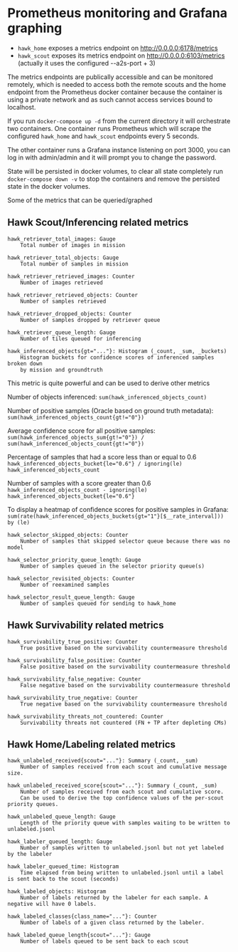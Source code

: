# Prometheus monitoring and Grafana graphing

- `hawk_home` exposes a metrics endpoint on http://0.0.0.0:6178/metrics
- `hawk_scout` exposes its metrics endpoint on http://0.0.0.0:6103/metrics
  (actually it uses the configured --a2s-port + 3)

The metrics endpoints are publically accessible and can be monitored remotely,
which is needed to access both the remote scouts and the home endpoint from the
Prometheus docker container because the container is using a private network
and as such cannot access services bound to localhost.

If you run `docker-compose up -d` from the current directory it will
orchestrate two containers. One container runs Prometheus which will scrape
the configured `hawk_home` and `hawk_scout` endpoints every 5 seconds.

The other container runs a Grafana instance listening on port 3000, you can log
in with admin/admin and it will prompt you to change the password.

State will be persisted in docker volumes, to clear all state completely run
`docker-compose down -v` to stop the containers and remove the persisted state
in the docker volumes.

Some of the metrics that can be queried/graphed

## Hawk Scout/Inferencing related metrics

```
hawk_retriever_total_images: Gauge
    Total number of images in mission

hawk_retriever_total_objects: Gauge
    Total number of samples in mission

hawk_retriever_retrieved_images: Counter
    Number of images retrieved

hawk_retriever_retrieved_objects: Counter
    Number of samples retrieved

hawk_retriever_dropped_objects: Counter
    Number of samples dropped by retriever queue

hawk_retriever_queue_length: Gauge
    Number of tiles queued for inferencing
```

```
hawk_inferenced_objects{gt="..."}: Histogram (_count, _sum, _buckets)
    Histogram buckets for confidence scores of inferenced samples broken down
    by mission and groundtruth
```
This metric is quite powerful and can be used to derive other metrics

Number of objects inferenced:
    `sum(hawk_inferenced_objects_count)`

Number of positive samples (Oracle based on ground truth metadata):
    `sum(hawk_inferenced_objects_count{gt!="0"})`

Average confidence score for all positive samples:
    `sum(hawk_inferenced_objects_sum{gt!="0"}) / sum(hawk_inferenced_objects_count{gt!="0"})`

Percentage of samples that had a score less than or equal to 0.6
    `hawk_inferenced_objects_bucket{le="0.6"} / ignoring(le) hawk_inferenced_objects_count`

Number of samples with a score greater than 0.6
    `hawk_inferenced_objects_count - ignoring(le) hawk_inferenced_objects_bucket{le="0.6"}`

To display a heatmap of confidence scores for positive samples in Grafana:
    `sum(rate(hawk_inferenced_objects_buckets{gt="1"}[$__rate_interval])) by (le)`

```
hawk_selector_skipped_objects: Counter
    Number of samples that skipped selector queue because there was no model

hawk_selector_priority_queue_length: Gauge
    Number of samples queued in the selector priority queue(s)

hawk_selector_revisited_objects: Counter
    Number of reexamined samples

hawk_selector_result_queue_length: Gauge
    Number of samples queued for sending to hawk_home
```

## Hawk Survivability related metrics

```
hawk_survivability_true_positive: Counter
    True positive based on the survivability countermeasure threshold

hawk_survivability_false_positive: Counter
    False positive based on the survivability countermeasure threshold

hawk_survivability_false_negative: Counter
    False negative based on the survivability countermeasure threshold

hawk_survivability_true_negative: Counter
    True negative based on the survivability countermeasure threshold

hawk_survivability_threats_not_countered: Counter
    Survivability threats not countered (FN + TP after depleting CMs)
```

## Hawk Home/Labeling related metrics

```
hawk_unlabeled_received{scout="..."}: Summary (_count, _sum)
    Number of samples received from each scout and cumulative message size.

hawk_unlabeled_received_score{scout="..."}: Summary (_count, _sum)
    Number of samples received from each scout and cumulative score.
    Can be used to derive the top confidence values of the per-scout priority queues.

hawk_unlabeled_queue_length: Gauge
    Length of the priority queue with samples waiting to be written to unlabeled.jsonl

hawk_labeler_queued_length: Gauge
    Number of samples written to unlabeled.jsonl but not yet labeled by the labeler

hawk_labeler_queued_time: Histogram
    Time elapsed from being written to unlabeled.jsonl until a label is sent back to the scout (seconds)

hawk_labeled_objects: Histogram
    Number of labels returned by the labeler for each sample. A negative will have 0 labels.

hawk_labeled_classes{class_name="..."}: Counter
    Number of labels of a given class returned by the labeler.

hawk_labeled_queue_length{scout="..."}: Gauge
    Number of labels queued to be sent back to each scout
```
